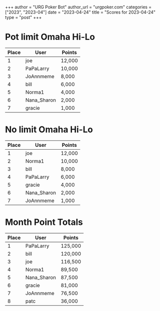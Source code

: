 +++
author = "URG Poker Bot"
author_url = "urgpoker.com"
categories = ["2023", "2023-04"]
date = "2023-04-24"
title = "Scores for 2023-04-24"
type = "post"
+++
# Pot limit Omaha Hi-Lo

| Place | User | Points |
|-------|------|--------|
| 1 | joe | 12,000 |
| 2 | PaPaLarry | 10,000 |
| 3 | JoAnnmeme | 8,000 |
| 4 | bill | 6,000 |
| 5 | Norma1 | 4,000 |
| 6 | Nana_Sharon | 2,000 |
| 7 | gracie | 1,000 |

# No limit Omaha Hi-Lo

| Place | User | Points |
|-------|------|--------|
| 1 | joe | 12,000 |
| 2 | Norma1 | 10,000 |
| 3 | bill | 8,000 |
| 4 | PaPaLarry | 6,000 |
| 5 | gracie | 4,000 |
| 6 | Nana_Sharon | 2,000 |
| 7 | JoAnnmeme | 1,000 |

# Month Point Totals

| Place | User | Points |
|-------|------|--------|
| 1 | PaPaLarry | 125,000 |
| 2 | bill | 120,000 |
| 3 | joe | 116,500 |
| 4 | Norma1 | 89,500 |
| 5 | Nana_Sharon | 87,500 |
| 6 | gracie | 81,000 |
| 7 | JoAnnmeme | 76,500 |
| 8 | patc | 36,000 |
